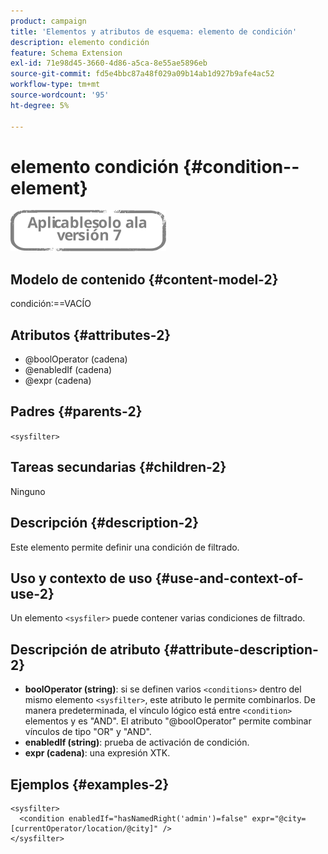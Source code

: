 ```yaml
---
product: campaign
title: 'Elementos y atributos de esquema: elemento de condición'
description: elemento condición
feature: Schema Extension
exl-id: 71e98d45-3660-4d86-a5ca-8e55ae5896eb
source-git-commit: fd5e4bbc87a48f029a09b14ab1d927b9afe4ac52
workflow-type: tm+mt
source-wordcount: '95'
ht-degree: 5%

---
```


# elemento condición {#condition--element}

![](../../../assets/v7-only.svg)

## Modelo de contenido {#content-model-2}

condición:==VACÍO

## Atributos {#attributes-2}

* @boolOperator (cadena)
* @enabledIf (cadena)
* @expr (cadena)

## Padres {#parents-2}

`<sysfilter>`

## Tareas secundarias {#children-2}

Ninguno

## Descripción {#description-2}

Este elemento permite definir una condición de filtrado.

## Uso y contexto de uso {#use-and-context-of-use-2}

Un elemento `<sysfiler>` puede contener varias condiciones de filtrado.

## Descripción de atributo {#attribute-description-2}

* **boolOperator (string)**: si se definen varios `<conditions>` dentro del mismo elemento `<sysfilter>`, este atributo le permite combinarlos. De manera predeterminada, el vínculo lógico está entre `<condition>` elementos y es &quot;AND&quot;. El atributo &quot;@boolOperator&quot; permite combinar vínculos de tipo &quot;OR&quot; y &quot;AND&quot;.
* **enabledIf (string)**: prueba de activación de condición.
* **expr (cadena)**: una expresión XTK.

## Ejemplos {#examples-2}

```
<sysfilter>
  <condition enabledIf="hasNamedRight('admin')=false" expr="@city=[currentOperator/location/@city]" />
</sysfilter>
```
